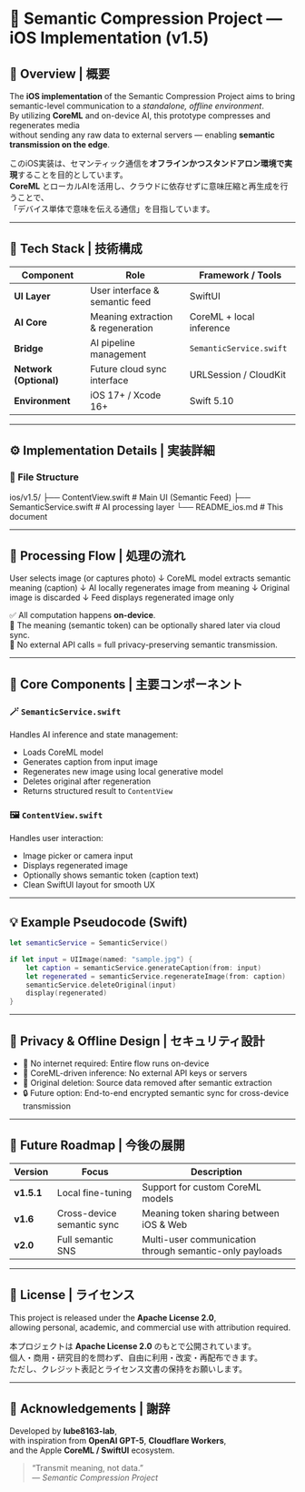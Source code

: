 # 📱 Semantic Compression Project — iOS Implementation (v1.5)

## 🧭 Overview | 概要

The **iOS implementation** of the Semantic Compression Project aims to bring  
semantic-level communication to a *standalone, offline environment*.  
By utilizing **CoreML** and on-device AI, this prototype compresses and regenerates media  
without sending any raw data to external servers — enabling **semantic transmission on the edge**.

このiOS実装は、セマンティック通信を**オフラインかつスタンドアロン環境で実現**することを目的としています。  
**CoreML** とローカルAIを活用し、クラウドに依存せずに意味圧縮と再生成を行うことで、  
「デバイス単体で意味を伝える通信」を目指しています。

---

## 🧩 Tech Stack | 技術構成

| Component | Role | Framework / Tools |
|------------|------|-------------------|
| **UI Layer** | User interface & semantic feed | SwiftUI |
| **AI Core** | Meaning extraction & regeneration | CoreML + local inference |
| **Bridge** | AI pipeline management | `SemanticService.swift` |
| **Network (Optional)** | Future cloud sync interface | URLSession / CloudKit |
| **Environment** | iOS 17+ / Xcode 16+ | Swift 5.10 |

---

## ⚙️ Implementation Details | 実装詳細

### 📁 File Structure

ios/v1.5/
├── ContentView.swift # Main UI (Semantic Feed)
├── SemanticService.swift # AI processing layer
└── README_ios.md # This document

---

## 🧠 Processing Flow | 処理の流れ

User selects image (or captures photo)
↓
CoreML model extracts semantic meaning (caption)
↓
AI locally regenerates image from meaning
↓
Original image is discarded
↓
Feed displays regenerated image only

✅ All computation happens **on-device**.  
🧠 The meaning (semantic token) can be optionally shared later via cloud sync.  
🌱 No external API calls = full privacy-preserving semantic transmission.

---

## 🧱 Core Components | 主要コンポーネント

### 🪄 `SemanticService.swift`
Handles AI inference and state management:
- Loads CoreML model  
- Generates caption from input image  
- Regenerates new image using local generative model  
- Deletes original after regeneration  
- Returns structured result to `ContentView`

### 🖼️ `ContentView.swift`
Handles user interaction:
- Image picker or camera input  
- Displays regenerated image  
- Optionally shows semantic token (caption text)  
- Clean SwiftUI layout for smooth UX

---

## 💡 Example Pseudocode (Swift)

```swift
let semanticService = SemanticService()

if let input = UIImage(named: "sample.jpg") {
    let caption = semanticService.generateCaption(from: input)
    let regenerated = semanticService.regenerateImage(from: caption)
    semanticService.deleteOriginal(input)
    display(regenerated)
}
```

---

## 🔐 Privacy & Offline Design | セキュリティ設計

- 💾 No internet required: Entire flow runs on-device
- 🧠 CoreML-driven inference: No external API keys or servers
- 🧹 Original deletion: Source data removed after semantic extraction
- 🔒 Future option: End-to-end encrypted semantic sync for cross-device transmission

---

## 🚀 Future Roadmap | 今後の展開

| Version | Focus | Description |
|----------|--------|-------------|
| **v1.5.1** | Local fine-tuning | Support for custom CoreML models |
| **v1.6** | Cross-device semantic sync | Meaning token sharing between iOS & Web |
| **v2.0** | Full semantic SNS | Multi-user communication through semantic-only payloads |

---

## 📜 License | ライセンス

This project is released under the **Apache License 2.0**,  
allowing personal, academic, and commercial use with attribution required.

本プロジェクトは **Apache License 2.0** のもとで公開されています。  
個人・商用・研究目的を問わず、自由に利用・改変・再配布できます。  
ただし、クレジット表記とライセンス文書の保持をお願いします。

---

## 💬 Acknowledgements | 謝辞

Developed by **lube8163-lab**,  
with inspiration from **OpenAI GPT-5**, **Cloudflare Workers**,  
and the Apple **CoreML / SwiftUI** ecosystem.

> “Transmit meaning, not data.”  
> — *Semantic Compression Project*
